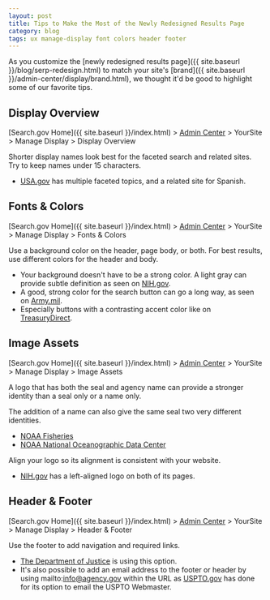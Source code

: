 ```yaml
---
layout: post
title: Tips to Make the Most of the Newly Redesigned Results Page
category: blog
tags: ux manage-display font colors header footer
---
```


As you customize the [newly redesigned results page]({{ site.baseurl }}/blog/serp-redesign.html) to match your site's [brand]({{ site.baseurl }}/admin-center/display/brand.html), we thought it'd be good to highlight some of our favorite tips.

## Display Overview

[Search.gov Home]({{ site.baseurl }}/index.html) > [Admin Center](https://search.usa.gov/sites/) > YourSite > Manage Display > Display Overview

Shorter display names look best for the faceted search and related sites. Try to keep names under 15 characters.

* [USA.gov](https://search.usa.gov/search?affiliate=usagov&query=visas) has multiple faceted topics, and a related site for Spanish.

## Fonts & Colors

[Search.gov Home]({{ site.baseurl }}/index.html) > [Admin Center](https://search.usa.gov/sites/) > YourSite > Manage Display > Fonts & Colors

Use a background color on the header, page body, or both. For best results, use different colors for the header and body.  

* Your background doesn't have to be a strong color. A light gray can provide subtle definition as seen on [NIH.gov](https://search.nih.gov/search?&affiliate=nih&query=library).
* A good, strong color for the search button can go a long way, as seen on [Army.mil](https://search.usa.gov/search?utf8=%E2%9C%93&affiliate=www.army.mil&sort_by=&query=troops).
* Especially buttons with a contrasting accent color like on [TreasuryDirect](https://search.usa.gov/search?query=gold&affiliate=treasurydirect).

## Image Assets

[Search.gov Home]({{ site.baseurl }}/index.html) > [Admin Center](https://search.usa.gov/sites/) > YourSite > Manage Display > Image Assets

A logo that has both the seal and agency name can provide a stronger identity than a seal only or a name only. 

The addition of a name can also give the same seal two very different identities.

* [NOAA Fisheries](https://search.usa.gov/search?&m=&affiliate=nmfs.noaa.gov&query=fisheries)
* [NOAA National Oceanographic Data Center](https://search.usa.gov/search?affiliate=nodc.noaa.gov&query=wilmington)

Align your logo so its alignment is consistent with your website.

* [NIH.gov](https://search.nih.gov/search?utf8=%E2%9C%93&affiliate=nih&query=health) has a left-aligned logo on both of its pages.

## Header & Footer

[Search.gov Home]({{ site.baseurl }}/index.html) > [Admin Center](https://search.usa.gov/sites/) > YourSite > Manage Display > Header & Footer

Use the footer to add navigation and required links.

* [The Department of Justice](https://search.justice.gov/search?affiliate=justice&query=law) is using this option.
* It's also possible to add an email address to the footer or header by using mailto:info@agency.gov within the URL as [USPTO.gov](https://search.uspto.gov/search?affiliate=web-sdmg-uspto.gov&query=patents) has done for its option to email the USPTO Webmaster.
